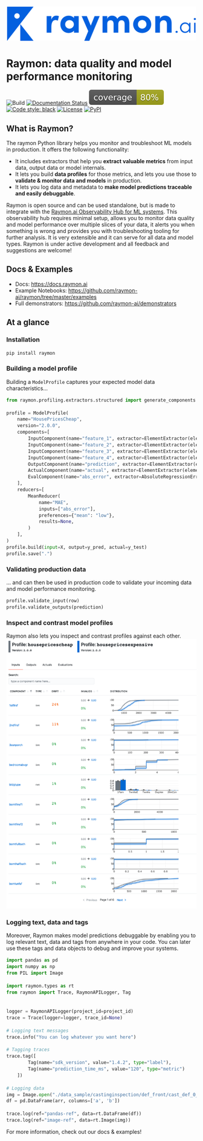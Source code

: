 <p align="center">
  <img width="500"  src="./docs/assets/logo-blue-ai.png">
</p>

# Raymon: data quality and model performance monitoring

![Build](https://github.com/raymon-ai/raymon/workflows/test-build-deploy/badge.svg)
[![Documentation Status](https://readthedocs.org/projects/raymon/badge/?version=latest)](https://docs.raymon.ai/en/latest/?badge=latest)
![Coverage](https://raw.githubusercontent.com/raymon-ai/raymon/master/coverage.svg)
[![Code style: black](https://img.shields.io/badge/code%20style-black-000000.svg)](https://github.com/psf/black)
<a href="https://github.com/raymon-ai/raymon/blob/master/LICENSE.md"><img alt="License" src="https://img.shields.io/github/license/raymon-ai/raymon"></a>
<a href="https://pypi.org/project/raymon/"><img alt="PyPI" src="https://img.shields.io/pypi/v/raymon"></a>
</p>

## What is Raymon?
The raymon Python library helps you monitor and troubleshoot ML models in production. It offers the following functionality:
- It includes extractors that help you **extract valuable metrics** from input data, output data or model internals.
- It lets you build **data profiles** for those metrics, and lets you use those to **validate & monitor data and models** in production.
- It lets you log data and metadata to **make model predictions traceable and easily debuggable**.

Raymon is open source and can be used standalone, but is made to integrate with the [Raymon.ai Observability Hub for ML systems]((http://raymon.ai)). This observability hub requires minimal setup, allows you to monitor data quality and model performance over multiple slices of your data, it alerts you when something is wrong and provides you with troubleshooting tooling for further analysis. It is very extensible and it can serve for all data and model types. Raymon is under active development and all feedback and suggestions are welcome!


## Docs & Examples
- Docs: https://docs.raymon.ai
- Example Notebooks: https://github.com/raymon-ai/raymon/tree/master/examples
- Full demonstrators: https://github.com/raymon-ai/demonstrators


## At a glance

### Installation

```bash
pip install raymon
```
### Building a model profile
Building a `ModelProfile` captures your expected model data characteristics...

```python
from raymon.profiling.extractors.structured import generate_components

profile = ModelProfile(
    name="HousePricesCheap",
    version="2.0.0",
    components=[
        InputComponent(name="feature_1", extractor=ElementExtractor(element="feature_1")),
        InputComponent(name="feature_2", extractor=ElementExtractor(element="feature_2")),
        InputComponent(name="feature_3", extractor=ElementExtractor(element="feature_3")),
        InputComponent(name="feature_4", extractor=ElementExtractor(element="feature_4")),               
        OutputComponent(name="prediction", extractor=ElementExtractor(element=0)),
        ActualComponent(name="actual", extractor=ElementExtractor(element=0)),
        EvalComponent(name="abs_error", extractor=AbsoluteRegressionError()),
    ],
    reducers=[
        MeanReducer(
            name="MAE",
            inputs=["abs_error"],
            preferences={"mean": "low"},
            results=None,
        )
    ],
)
profile.build(input=X, output=y_pred, actual=y_test)
profile.save(".")
```
### Validating production data
... and can then be used in production code to validate your incoming data and model performance monitoring.

```python
profile.validate_input(row)
profile.validate_outputs(prediction)
```
### Inspect and contrast model profiles
Raymon also lets you inspect and contrast profiles against each other.
![Profile contrast preview](docs/assets/profile-contrast.png)


### Logging text, data and tags

Moreover, Raymon makes model predictions debuggable by enabling you to log relevant text, data and tags from anywhere in your code. You can later use these tags and data objects to debug and improve your systems.

```python
import pandas as pd
import numpy as np
from PIL import Image

import raymon.types as rt
from raymon import Trace, RaymonAPILogger, Tag


logger = RaymonAPILogger(project_id=project_id)
trace = Trace(logger=logger, trace_id=None)

# Logging text messages
trace.info("You can log whatever you want here")

# Tagging traces
trace.tag([
        Tag(name="sdk_version", value="1.4.2", type="label"),
        Tag(name="prediction_time_ms", value="120", type="metric")
    ])

# Logging data
img = Image.open("./data_sample/castinginspection/def_front/cast_def_0_0.jpeg")
df = pd.DataFrame(arr, columns=['a', 'b'])

trace.log(ref="pandas-ref", data=rt.DataFrame(df))
trace.log(ref="image-ref", data=rt.Image(img))

```
For more information, check out our docs & examples!

